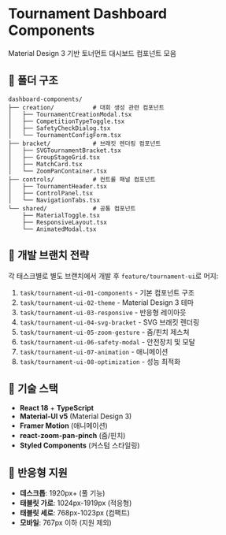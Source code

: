 # Tournament Dashboard Components

Material Design 3 기반 토너먼트 대시보드 컴포넌트 모음

## 📁 폴더 구조

```
dashboard-components/
├── creation/           # 대회 생성 관련 컴포넌트
│   ├── TournamentCreationModal.tsx
│   ├── CompetitionTypeToggle.tsx
│   ├── SafetyCheckDialog.tsx
│   └── TournamentConfigForm.tsx
├── bracket/            # 브래킷 렌더링 컴포넌트
│   ├── SVGTournamentBracket.tsx
│   ├── GroupStageGrid.tsx
│   ├── MatchCard.tsx
│   └── ZoomPanContainer.tsx
├── controls/           # 컨트롤 패널 컴포넌트
│   ├── TournamentHeader.tsx
│   ├── ControlPanel.tsx
│   └── NavigationTabs.tsx
└── shared/             # 공통 컴포넌트
    ├── MaterialToggle.tsx
    ├── ResponsiveLayout.tsx
    └── AnimatedModal.tsx
```

## 🎯 개발 브랜치 전략

각 태스크별로 별도 브랜치에서 개발 후 `feature/tournament-ui`로 머지:

1. `task/tournament-ui-01-components` - 기본 컴포넌트 구조
2. `task/tournament-ui-02-theme` - Material Design 3 테마
3. `task/tournament-ui-03-responsive` - 반응형 레이아웃
4. `task/tournament-ui-04-svg-bracket` - SVG 브래킷 렌더링
5. `task/tournament-ui-05-zoom-gesture` - 줌/핀치 제스처
6. `task/tournament-ui-06-safety-modal` - 안전장치 및 모달
7. `task/tournament-ui-07-animation` - 애니메이션
8. `task/tournament-ui-08-optimization` - 성능 최적화

## 🚀 기술 스택

- **React 18** + **TypeScript**
- **Material-UI v5** (Material Design 3)
- **Framer Motion** (애니메이션)
- **react-zoom-pan-pinch** (줌/핀치)
- **Styled Components** (커스텀 스타일링)

## 📱 반응형 지원

- **데스크톱**: 1920px+ (풀 기능)
- **태블릿 가로**: 1024px-1919px (적응형)
- **태블릿 세로**: 768px-1023px (컴팩트)
- **모바일**: 767px 이하 (지원 제외)